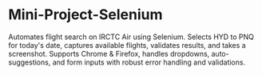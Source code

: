 # Mini-Project-Selenium
Automates flight search on IRCTC Air using Selenium. Selects HYD to PNQ for today's date, captures available flights, validates results, and takes a screenshot. Supports Chrome &amp; Firefox, handles dropdowns, auto-suggestions, and form inputs with robust error handling and validations.
